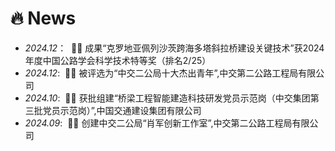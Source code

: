 # 🔥 News
- *2024.12*： &nbsp;🎉🎉 成果“克罗地亚佩列沙茨跨海多塔斜拉桥建设关键技术”获2024年度中国公路学会科学技术特等奖（排名2/25）
- *2024.12*: &nbsp;🎉🎉 被评选为“中交二公局十大杰出青年”,中交第二公路工程局有限公司
- *2024.10*: &nbsp;🎉🎉 获批组建“桥梁工程智能建造科技研发党员示范岗（中交集团第三批党员示范岗）”,中国交通建设集团有限公司
- *2024.09*: &nbsp;🎉🎉 创建中交二公局“肖军创新工作室”,中交第二公路工程局有限公司
